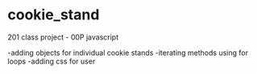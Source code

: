 # cookie_stand
201 class project - 00P javascript

-adding objects for individual cookie stands
-iterating methods using for loops
-adding css for user
